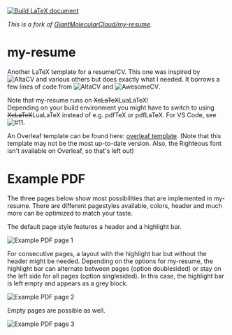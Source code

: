 [![Build LaTeX document](https://github.com/MacLotsen/my-resume/actions/workflows/main.yml/badge.svg)](https://github.com/MacLotsen/my-resume/actions/workflows/main.yml)

*This is a fork of [GiantMolecularCloud/my-resume](https://github.com/GiantMolecularCloud/my-resume).*

# my-resume
Another LaTeX template for a resume/CV. This one was inspired by ![AltaCV](https://github.com/liantze/AltaCV) and various others but does exactly what I needed.
It borrows a few lines of code from ![AltaCV](https://github.com/liantze/AltaCV) and ![AwesomeCV](https://github.com/posquit0/Awesome-CV).

Note that my-resume runs on ~~XeLaTeX~~LuaLaTeX!  
Depending on your build environment you might have
to switch to using ~~XeLaTeX~~LuaLaTeX instead of e.g. pdfTeX or pdfLaTeX.
For VS Code, see ![#11](https://github.com/GiantMolecularCloud/my-resume/issues/11).

An Overleaf template can be found here: [overleaf template](https://www.overleaf.com/read/wkvmpvssssdn#9915ef).
(Note that this template may not be the most up-to-date version. Also, the Righteous font isn't available on Overleaf, so that's left out)

# Example PDF

The three pages below show most possibilities that are implemented in my-resume. There are different pagestyles available, colors, header and much more can be optimized to match your taste.

The default page style features a header and a highlight bar.

![Example PDF page 1](https://github.com/MacLotsen/my-resume/releases/latest/download/resume-0.png "Example PDF page 1")

For consecutive pages, a layout with the highlight bar but without the header might be needed.
Depending on the options for my-resume, the highlight bar can alternate between pages (option doublesided) or stay on the left side for all pages (option singlesided).
In this case, the highlight bar is left empty and appears as a grey block.

![Example PDF page 2](https://github.com/MacLotsen/my-resume/releases/latest/download/resume-1.png "Example PDF page 2")

Empty pages are possible as well.

![Example PDF page 3](https://github.com/MacLotsen/my-resume/releases/latest/download/resume-2.png "Example PDF page 3")
